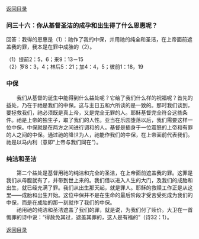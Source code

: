 [返回目录](000.md)

### 问三十六：你从基督圣洁的成孕和出生得了什么恩惠呢？
<p>
回答：我得的恩惠是（1）：祂作了我的中保，并用祂的纯全和圣洁，在上帝面前遮盖我的罪，我本是在罪中成胎的（2）。
</p>
（1）提前2：5，6；来9：13－15<br/>
（2）罗8：3，4；林后5：21；加4：4，5；彼前1：18，19<br/>

### 中保
<p>
　　我们从基督的诞生中能得到什么益处呢？它给了我们什么样的祝福呢？首先的益处，乃在于祂是我们的中保。这与主日五和六所谈的是一致的。那时我们谈到，要拯救我们，祂必须既是真上帝，又是完全无罪的人。耶稣基督完全符合这些条件。祂是上帝的独生子，取了我们的人性。亚当在乐园堕落以后，我们需要这样一位中保。中保就是在两方之间进行调和的人。基督是插身于一位震怒的上帝和有罪的人之间的中保。通过祂的降世为人，祂能作我们的中保，在上帝面前代表我们。祂是以马内利（意即“上帝与我们同在”）。
</p>

### 纯洁和圣洁
<p>
　　第二个益处是基督用祂的纯洁和完全的圣洁，在上帝面前遮盖我的罪。这罪是我们从母腹就有了，并带到世上来的。我们借以进入人生的大门，及我们的成胎和出生，就已经充满了罪。我们从出生那天起，就是罪人。耶稣的救赎工作正是从这里——成胎和出生开始。这位中保并不是在生命的最后阶段才受苦受死成为我们的中保，而是在成胎的那一刻就作了我们的中保。<br/>
　　祂用祂的纯洁和圣洁遮盖了我们的罪，就是说，为我们付了赎价。大卫在一首悔罪的诗中说：“得赦免其过，遮盖其罪的，这人是有福的”（诗32：1）。
</p>

[返回目录](000.md)